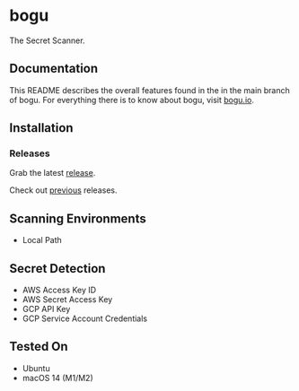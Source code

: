 # bogu

The Secret Scanner.

## Documentation

This README describes the overall features found in the in the main branch of bogu. For everything there is to know about bogu, visit [bogu.io](https://bogu.io).

## Installation

### Releases

Grab the latest [release](https://github.com/bogu-io/bogu/releases/latest).

Check out [previous](https://github.com/bogu-io/bogu/releases) releases.

## Scanning Environments

- Local Path

## Secret Detection

- AWS Access Key ID
- AWS Secret Access Key
- GCP API Key
- GCP Service Account Credentials

## Tested On

- Ubuntu
- macOS 14 (M1/M2)
